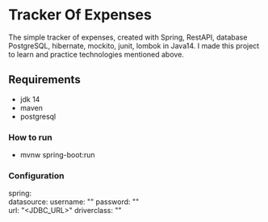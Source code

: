 # Tracker Of Expenses
The simple tracker of expenses, created with Spring, RestAPI,  database PostgreSQL, hibernate, mockito, junit, lombok in Java14. I made this project to learn and practice technologies mentioned above.
## Requirements
 - jdk 14
 - maven
 - postgresql
### How to run
- mvnw spring-boot:run
### Configuration
spring: \
  datasource: 
    username: "<USERNAME>"
    password: "<PASSWORD>"  
    url: "<JDBC_URL>"
 driverclass: "<DRIVER>"
